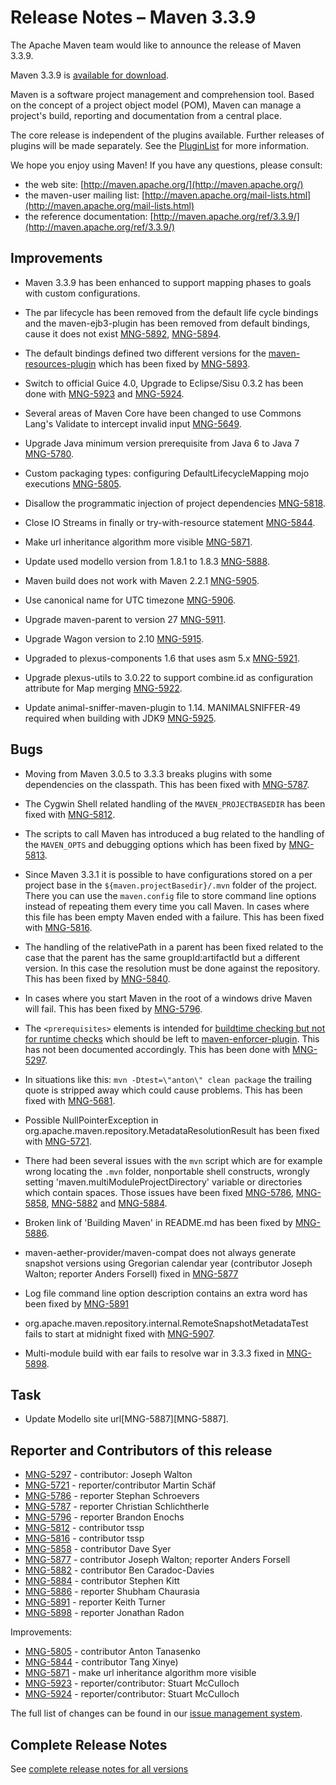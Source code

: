<!-- 
 Licensed to the Apache Software Foundation (ASF) under one
 or more contributor license agreements.  See the NOTICE file
 distributed with this work for additional information
 regarding copyright ownership.  The ASF licenses this file
 to you under the Apache License, Version 2.0 (the
 "License"); you may not use this file except in compliance
 with the License.  You may obtain a copy of the License at

   http://www.apache.org/licenses/LICENSE-2.0

 Unless required by applicable law or agreed to in writing,
 software distributed under the License is distributed on an
 "AS IS" BASIS, WITHOUT WARRANTIES OR CONDITIONS OF ANY
 KIND, either express or implied.  See the License for the
 specific language governing permissions and limitations
 under the License.

 NOTE: For help with the syntax of this file, see:
 http://maven.apache.org/doxia/references/apt-format.html
-->

# Release Notes &#x2013; Maven 3.3.9

The Apache Maven team would like to announce the release of Maven 3.3.9.

Maven 3.3.9 is [available for download][0].

Maven is a software project management and comprehension tool. Based on the concept of a project object model
(POM), Maven can manage a project's build, reporting and documentation from a central place.

The core release is independent of the plugins available. Further releases of plugins will be made separately.
See the [PluginList][1] for more information.

We hope you enjoy using Maven! If you have any questions, please consult:

- the web site: [http://maven.apache.org/](http://maven.apache.org/)
- the maven-user mailing list: [http://maven.apache.org/mail-lists.html](http://maven.apache.org/mail-lists.html)
- the reference documentation: [http://maven.apache.org/ref/3.3.9/](http://maven.apache.org/ref/3.3.9/)

Improvements
------------

 * Maven 3.3.9 has been enhanced to support mapping phases to goals with custom configurations.

 * The par lifecycle has been removed from the default life cycle bindings and the maven-ejb3-plugin
   has been removed from default bindings, cause it does not exist [MNG-5892][MNG-5892], [MNG-5894][MNG-5894].

 * The default bindings defined two different versions for the [maven-resources-plugin][maven-resources-plugin]
   which has been fixed by [MNG-5893][MNG-5893].

 * Switch to official Guice 4.0, Upgrade to Eclipse/Sisu 0.3.2 has been done with 
   [MNG-5923][MNG-5923] and [MNG-5924][MNG-5924].
 
 * Several areas of Maven Core have been changed to use Commons Lang's Validate to intercept invalid 
   input [MNG-5649][MNG-5649].

 * Upgrade Java minimum version prerequisite from Java 6 to Java 7 [MNG-5780][MNG-5780].

 * Custom packaging types: configuring DefaultLifecycleMapping mojo executions [MNG-5805][MNG-5805].

 * Disallow the programmatic injection of project dependencies [MNG-5818][MNG-5818].

 * Close IO Streams in finally or try-with-resource statement [MNG-5844][MNG-5844].

 * Make url inheritance algorithm more visible [MNG-5871][MNG-5871].  

 * Update used modello version from 1.8.1 to 1.8.3 [MNG-5888][MNG-5888].  

 * Maven build does not work with Maven 2.2.1 [MNG-5905][MNG-5905].

 * Use canonical name for UTC timezone [MNG-5906][MNG-5906].  

 * Upgrade maven-parent to version 27 [MNG-5911][MNG-5911].

 * Upgrade Wagon version to 2.10 [MNG-5915][MNG-5915].

 * Upgraded to plexus-components 1.6 that uses asm 5.x [MNG-5921][MNG-5921].

 * Upgrade plexus-utils to 3.0.22 to support combine.id as configuration attribute for Map merging [MNG-5922][MNG-5922].  

 * Update animal-sniffer-maven-plugin to 1.14. MANIMALSNIFFER-49 required when building with JDK9 [MNG-5925][MNG-5925].  


Bugs
----

 * Moving from Maven 3.0.5 to 3.3.3 breaks plugins with some dependencies on the classpath.
   This has been fixed with [MNG-5787][MNG-5787].

 * The Cygwin Shell related handling of the `MAVEN_PROJECTBASEDIR` has been fixed
   with [MNG-5812][MNG-5812].

 * The scripts to call Maven has introduced a bug related to the handling of the
   `MAVEN_OPTS` and debugging options which has been fixed by [MNG-5813][MNG-5813].

 * Since Maven 3.3.1 it is possible to have configurations stored on a per project base in the 
   `${maven.projectBasedir}/.mvn` folder of the project. There you can use the `maven.config` 
   file to store command line options instead of repeating them every time you call Maven.
   In cases where this file has been empty Maven ended with a failure. This has been fixed
   with [MNG-5816][MNG-5816].

 * The handling of the relativePath in a parent has been fixed related to the case
   that the parent has the same groupId:artifactId but a different version. In this
   case the resolution must be done against the repository.
   This has been fixed by [MNG-5840][MNG-5840].

 * In cases where you start Maven in the root of a windows drive Maven will fail.
   This has been fixed by [MNG-5796][MNG-5796]. 

 * The `<prerequisites>` elements is intended for [buildtime checking but not for runtime checks][MNG-4840] 
   which should be left to [maven-enforcer-plugin][maven-enforcer-plugin]. 
   This has not been documented accordingly. This has been done with [MNG-5297][MNG-5297].

 * In situations like this: `mvn -Dtest=\"anton\" clean package` the trailing quote
   is stripped away which could cause problems. This has been fixed with [MNG-5681][MNG-5681].

 * Possible NullPointerException in org.apache.maven.repository.MetadataResolutionResult 
   has been fixed with [MNG-5721].

 * There had been several issues with the `mvn` script which are for example
   wrong locating the `.mvn` folder, nonportable shell constructs, wrongly setting
   'maven.multiModuleProjectDirectory' variable or directories which contain spaces. Those
   issues have been fixed [MNG-5786][MNG-5786], [MNG-5858][MNG-5858], 
   [MNG-5882][MNG-5882] and [MNG-5884][MNG-5884].

 * Broken link of 'Building Maven' in README.md has been fixed by [MNG-5886][MNG-5886].

 * maven-aether-provider/maven-compat does not always generate snapshot versions using Gregorian calendar year 
   (contributor Joseph Walton; reporter Anders Forsell) fixed in [MNG-5877][MNG-5877] 

 * Log file command line option description contains an extra word has been fixed by [MNG-5891][MNG-5891] 

 * org.apache.maven.repository.internal.RemoteSnapshotMetadataTest fails to start at midnight fixed with
   [MNG-5907][MNG-5907].

 * Multi-module build with ear fails to resolve war in 3.3.3 fixed in [MNG-5898][MNG-5898].


Task
----

 * Update Modello site url[MNG-5887][MNG-5887].  

Reporter and Contributors of this release
-----------------------------------------

 * [MNG-5297] - contributor: Joseph Walton
 * [MNG-5721] - reporter/contributor Martin Schäf
 * [MNG-5786] - reporter Stephan Schroevers
 * [MNG-5787] - reporter Christian Schlichtherle
 * [MNG-5796] - reporter Brandon Enochs
 * [MNG-5812] - contributor tssp
 * [MNG-5816] - contributor tssp
 * [MNG-5858] - contributor Dave Syer
 * [MNG-5877] - contributor Joseph Walton; reporter Anders Forsell
 * [MNG-5882] - contributor Ben Caradoc-Davies
 * [MNG-5884] - contributor Stephen Kitt
 * [MNG-5886] - reporter Shubham Chaurasia
 * [MNG-5891] - reporter Keith Turner
 * [MNG-5898] - reporter Jonathan Radon

Improvements:

 * [MNG-5805] - contributor Anton Tanasenko
 * [MNG-5844] - contributor Tang Xinye)
 * [MNG-5871] - make url inheritance algorithm more visible
 * [MNG-5923] - reporter/contributor: Stuart McCulloch
 * [MNG-5924] - reporter/contributor: Stuart McCulloch


The full list of changes can be found in our [issue management system][4].

## Complete Release Notes

See [complete release notes for all versions][5]

[0]: ../../download.html
[1]: ../../plugins/index.html
[2]: http://maven.apache.org/
[4]: https://issues.apache.org/jira/secure/ReleaseNote.jspa?projectId=12316922&amp;version=12332076
[5]: ../../docs/history.html
[maven-enforcer-plugin]: http://maven.apache.org/enforcer/maven-enforcer-plugin/
[maven-resources-plugin]: http://maven.apache.org/enforcer/maven-resources-plugin/
[MNG-4840]: https://issues.apache.org/jira/browse/MNG-4840
[MNG-5297]: https://issues.apache.org/jira/browse/MNG-5297
[MNG-5649]: https://issues.apache.org/jira/browse/MNG-5649
[MNG-5681]: https://issues.apache.org/jira/browse/MNG-5681
[MNG-5721]: https://issues.apache.org/jira/browse/MNG-5721
[MNG-5780]: https://issues.apache.org/jira/browse/MNG-5780
[MNG-5786]: https://issues.apache.org/jira/browse/MNG-5786
[MNG-5787]: https://issues.apache.org/jira/browse/MNG-5787
[MNG-5796]: https://issues.apache.org/jira/browse/MNG-5796
[MNG-5805]: https://issues.apache.org/jira/browse/MNG-5805
[MNG-5812]: https://issues.apache.org/jira/browse/MNG-5812
[MNG-5813]: https://issues.apache.org/jira/browse/MNG-5813
[MNG-5816]: https://issues.apache.org/jira/browse/MNG-5816
[MNG-5818]: https://issues.apache.org/jira/browse/MNG-5818
[MNG-5840]: https://issues.apache.org/jira/browse/MNG-5840
[MNG-5844]: https://issues.apache.org/jira/browse/MNG-5844
[MNG-5858]: https://issues.apache.org/jira/browse/MNG-5858
[MNG-5871]: https://issues.apache.org/jira/browse/MNG-5871
[MNG-5877]: https://issues.apache.org/jira/browse/MNG-5877
[MNG-5882]: https://issues.apache.org/jira/browse/MNG-5882
[MNG-5884]: https://issues.apache.org/jira/browse/MNG-5884
[MNG-5886]: https://issues.apache.org/jira/browse/MNG-5886
[MNG-5888]: https://issues.apache.org/jira/browse/MNG-5888
[MNG-5891]: https://issues.apache.org/jira/browse/MNG-5891
[MNG-5892]: https://issues.apache.org/jira/browse/MNG-5892
[MNG-5893]: https://issues.apache.org/jira/browse/MNG-5893
[MNG-5894]: https://issues.apache.org/jira/browse/MNG-5894
[MNG-5898]: https://issues.apache.org/jira/browse/MNG-5898
[MNG-5905]: https://issues.apache.org/jira/browse/MNG-5905
[MNG-5906]: https://issues.apache.org/jira/browse/MNG-5906
[MNG-5907]: https://issues.apache.org/jira/browse/MNG-5907
[MNG-5911]: https://issues.apache.org/jira/browse/MNG-5911
[MNG-5915]: https://issues.apache.org/jira/browse/MNG-5915
[MNG-5921]: https://issues.apache.org/jira/browse/MNG-5921
[MNG-5922]: https://issues.apache.org/jira/browse/MNG-5922
[MNG-5923]: https://issues.apache.org/jira/browse/MNG-5923
[MNG-5924]: https://issues.apache.org/jira/browse/MNG-5924
[MNG-5925]: https://issues.apache.org/jira/browse/MNG-5925
